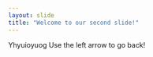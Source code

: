 ```yaml
---
layout: slide
title: "Welcome to our second slide!"
---
```

Yhyuioyuog
Use the left arrow to go back!
